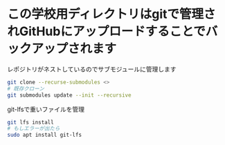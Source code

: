 # この学校用ディレクトリはgitで管理されGitHubにアップロードすることでバックアップされます

レポジトリがネストしているのでサブモジュールに管理します
```bash
git clone --recurse-submodules <>
# 既存クローン
git submodules update --init --recursive
```

git-lfsで重いファイルを管理
```bash
git lfs install
# もしエラーが出たら
sudo apt install git-lfs
```
